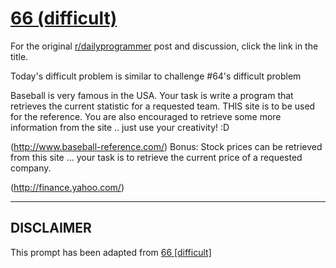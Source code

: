 # [66 (difficult)](https://www.reddit.com/r/dailyprogrammer/comments/v89ce/6182012_challenge_66_difficult/)

For the original [r/dailyprogrammer](https://www.reddit.com/r/dailyprogrammer/) post and discussion, click the link in the title.

Today's difficult problem is similar to challenge #64's difficult problem

Baseball is very famous in the USA. Your task is write a program that retrieves the current statistic for a requested team. THIS site is to be used for the reference. You are also encouraged to retrieve some more information from the site .. just use your creativity! :D

(http://www.baseball-reference.com/)
Bonus: Stock prices can be retrieved from this site ... your task is to retrieve the current price of a requested company.  

(http://finance.yahoo.com/)

----
## **DISCLAIMER**
This prompt has been adapted from [66 [difficult]](https://www.reddit.com/r/dailyprogrammer/comments/v89ce/6182012_challenge_66_difficult/
)
